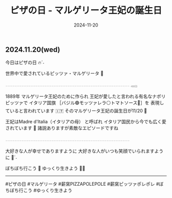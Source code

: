 ﻿---
title: 'ピザの日 - マルゲリータ王妃の誕生日'
date: '2024-11-20'
image: '/images/チーズの日.png'
description: '今日はピザの日 🔥ˊ˗...詳細を表示'
lang: 'ja'
tags: ['食育・料理', '文化・イベント']
---

## 2024.11.20(wed)

今日はピザの日 🔥ˊ˗

世界中で愛されているピッツァ・マルゲリータ 👑

𓐄𓐄𓐄𓐄𓐄𓐄𓐄𓐄𓐄𓐄𓐄𓐄𓐄𓐄𓐄𓐄𓐄𓐄𓐄𓐄𓐄𓐄𓐄𓐄𓐄𓐄𓐄𓐄𓐄𓐄𓐄𓐄𓐄𓐄𓐄𓐄𓐄𓐄𓐄𓐄𓐄𓐄𓐄𓐄𓐄𓐄𓐄𓐄𓐄𓐄𓐄𓐄𓐄𓐄 𓈄

1889年 マルゲリータ王妃のために作られ
王妃が愛したと言われる有名なナポリピッツァで
イタリア国旗
［バジル🟢モッツァレラ⚪️トマトソース🔴］を
表現していると言われています 🇮🇹
そのマルゲリータ王妃の誕生日が11/20 🎂

王妃はMadre d'Italia（イタリアの母） と呼ばれ
イタリア国民から今でも広く愛されています 🤍
諸説ありますが素敵なエピソードですね

𓐄𓐄𓐄𓐄𓐄𓐄𓐄𓐄𓐄𓐄𓐄𓐄𓐄𓐄𓐄𓐄𓐄𓐄𓐄𓐄𓐄𓐄𓐄𓐄𓐄𓐄𓐄𓐄𓐄𓐄𓐄𓐄𓐄𓐄𓐄𓐄𓐄𓐄𓐄𓐄𓐄𓐄𓐄𓐄𓐄𓐄𓐄𓐄𓐄𓐄𓐄𓐄𓐄𓐄

大好きな人が幸せでありますように
大好きな人がいつも笑顔でいられますように 🌳ˊ˗

ぼちぼち行こう 👣
ゆっくり生きよう 🍕➿

---

#ピザの日 #マルゲリータ #薪窯PIZZAPOLEPOLE #薪窯ピッツァポレポレ #ぼちぼち行こう #ゆっくり生きよう
